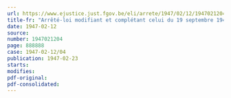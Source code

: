 ```yaml
---
url: https://www.ejustice.just.fgov.be/eli/arrete/1947/02/12/1947021204/justel
title-fr: "Arrêté-loi modifiant et complétant celui du 19 septembre 1945 prévoyant l'octroi d'avances sur pensions à certaines victimes accidentelles de la guerre"
date: 1947-02-12
source:
number: 1947021204
page: 888888
case: 1947-02-12/04
publication: 1947-02-23
starts:
modifies:
pdf-original:
pdf-consolidated:
---
```


